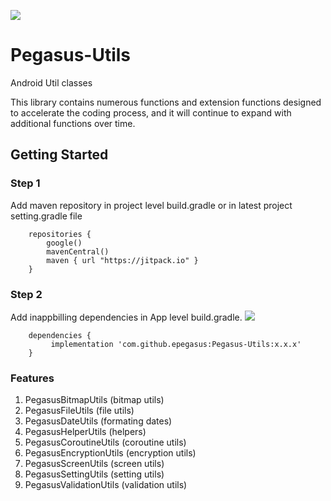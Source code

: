 [![](https://jitpack.io/v/epegasus/Pegasus-Utils.svg)](https://jitpack.io/#epegasus/Pegasus-Utils)
# Pegasus-Utils

Android Util classes

This library contains numerous functions and extension functions designed to accelerate the coding process, and it will continue to expand with additional functions over time.

## Getting Started

### Step 1

Add maven repository in project level build.gradle or in latest project setting.gradle file
```
    repositories {
        google()
        mavenCentral()
        maven { url "https://jitpack.io" }
    }
```  

### Step 2

Add inappbilling dependencies in App level build.gradle. [![](https://jitpack.io/v/epegasus/Pegasus-Utils.svg)](https://jitpack.io/#epegasus/Pegasus-Utils)
```
    dependencies {
         implementation 'com.github.epegasus:Pegasus-Utils:x.x.x'
    }
```  

### Features

1) PegasusBitmapUtils (bitmap utils)
2) PegasusFileUtils (file utils)
3) PegasusDateUtils (formating dates)
4) PegasusHelperUtils (helpers)
5) PegasusCoroutineUtils (coroutine utils)
6) PegasusEncryptionUtils (encryption utils)
7) PegasusScreenUtils (screen utils)
8) PegasusSettingUtils (setting utils)
9) PegasusValidationUtils (validation utils)
